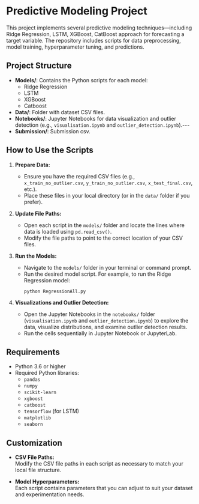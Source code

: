 # Predictive Modeling Project

This project implements several predictive modeling techniques—including Ridge Regression, LSTM, XGBoost, CatBoost approach for forecasting a target variable. The repository includes scripts for data preprocessing, model training, hyperparameter tuning, and predictions.

## Project Structure

- **Models/**: Contains the Python scripts for each model:
  - Ridge Regression
  - LSTM
  - XGBoost
  - Catboost
- **Data/**: Folder with dataset CSV files.
- **Notebooks/**: Jupyter Notebooks for data visualization and outlier detection (e.g., `visualisation.ipynb` and `outlier_detection.ipynb`).---
- **Submission/**: Submission csv.

## How to Use the Scripts

1. **Prepare Data:**
   - Ensure you have the required CSV files (e.g., `x_train_no_outlier.csv`, `y_train_no_outlier.csv`, `x_test_final.csv`, etc.).
   - Place these files in your local directory (or in the `data/` folder if you prefer).

2. **Update File Paths:**
   - Open each script in the `models/` folder and locate the lines where data is loaded using `pd.read_csv()`.
   - Modify the file paths to point to the correct location of your CSV files.

3. **Run the Models:**
   - Navigate to the `models/` folder in your terminal or command prompt.
   - Run the desired model script. For example, to run the Ridge Regression model:
     ```
     python RegressionAll.py
     ```

4. **Visualizations and Outlier Detection:**
   - Open the Jupyter Notebooks in the `notebooks/` folder (`visualisation.ipynb` and `outlier_detection.ipynb`) to explore the data, visualize distributions, and examine outlier detection results.
   - Run the cells sequentially in Jupyter Notebook or JupyterLab.

## Requirements

- Python 3.6 or higher
- Required Python libraries:
  - `pandas`
  - `numpy`
  - `scikit-learn`
  - `xgboost`
  - `catboost`
  - `tensorflow` (for LSTM)
  - `matplotlib`
  - `seaborn`

## Customization

- **CSV File Paths:**  
  Modify the CSV file paths in each script as necessary to match your local file structure.

- **Model Hyperparameters:**  
  Each script contains parameters that you can adjust to suit your dataset and experimentation needs.